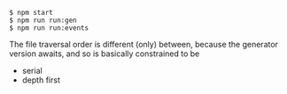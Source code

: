 ```
$ npm start
$ npm run run:gen
$ npm run run:events
```

The file traversal order is different (only) between, because the generator version awaits, and so is basically constrained to be

- serial
- depth first
